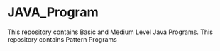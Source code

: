# JAVA_Program
This repository contains Basic and Medium Level Java Programs.
This repository contains Pattern Programs